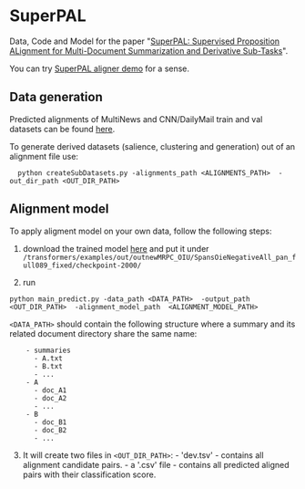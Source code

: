 # SuperPAL

Data, Code and Model for the paper "[SuperPAL: Supervised Proposition ALignment for Multi-Document Summarization and Derivative Sub-Tasks](https://arxiv.org/abs/2009.00590)".

You can try [SuperPAL aligner demo](https://nlp.biu.ac.il/~ernstor1/SuperPAL_IU/) for a sense.


## Data generation ##

Predicted alignments of MultiNews and CNN/DailyMail train and val datasets can be found [here](https://drive.google.com/drive/folders/1JnRrdbENzBLpbae5ZIKmil1fuZhm2toc?usp=sharing).

To generate derived datasets (salience, clustering and generation) out of an alignment file use:
```
  python createSubDatasets.py -alignments_path <ALIGNMENTS_PATH>  -out_dir_path <OUT_DIR_PATH>
```

## Alignment model ##
To apply aligment model on your own data, follow the following steps:
  1. download the trained model [here](https://drive.google.com/drive/folders/1kTaZQVxUm-RWbF71QpOue5xDuV7-IP2i?usp=sharing) and put it under       `/transformers/examples/out/outnewMRPC_OIU/SpansOieNegativeAll_pan_full089_fixed/checkpoint-2000/`

  2. run
  ```
  python main_predict.py -data_path <DATA_PATH>  -output_path <OUT_DIR_PATH>  -alignment_model_path  <ALIGNMENT_MODEL_PATH>
  ```
  `<DATA_PATH>` should contain the following structure where a summary and its related document directory share the same name:
     
        - summaries
          - A.txt
          - B.txt
          - ...
        - A
          - doc_A1
          - doc_A2
          - ...
        - B
          - doc_B1
          - doc_B2
          - ...
         
  3. It will create two files in `<OUT_DIR_PATH>`:
    - 'dev.tsv' - contains all alignment candidate pairs.
    - a '.csv' file - contains all predicted aligned pairs with their classification score.
